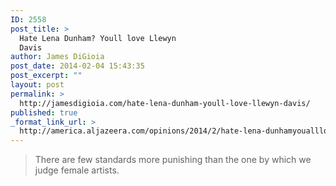 ```yaml
---
ID: 2558
post_title: >
  Hate Lena Dunham? Youll love Llewyn
  Davis
author: James DiGioia
post_date: 2014-02-04 15:43:35
post_excerpt: ""
layout: post
permalink: >
  http://jamesdigioia.com/hate-lena-dunham-youll-love-llewyn-davis/
published: true
_format_link_url: >
  http://america.aljazeera.com/opinions/2014/2/hate-lena-dunhamyoualllovellewyndavis.html
---
```

> There are few standards more punishing than the one by which we judge female artists.